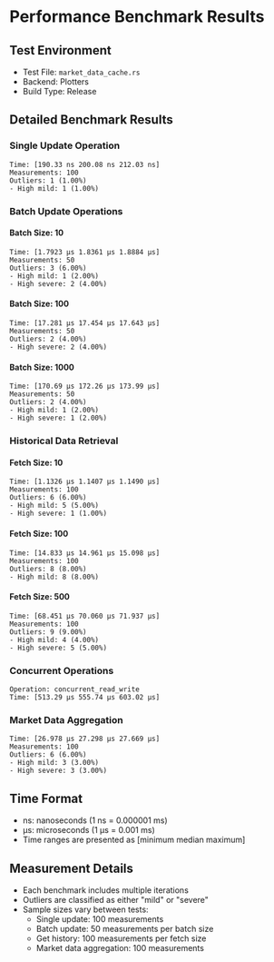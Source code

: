 # Performance Benchmark Results

## Test Environment
- Test File: `market_data_cache.rs`
- Backend: Plotters
- Build Type: Release

## Detailed Benchmark Results

### Single Update Operation
```
Time: [190.33 ns 200.08 ns 212.03 ns]
Measurements: 100
Outliers: 1 (1.00%)
- High mild: 1 (1.00%)
```

### Batch Update Operations
#### Batch Size: 10
```
Time: [1.7923 µs 1.8361 µs 1.8884 µs]
Measurements: 50
Outliers: 3 (6.00%)
- High mild: 1 (2.00%)
- High severe: 2 (4.00%)
```

#### Batch Size: 100
```
Time: [17.281 µs 17.454 µs 17.643 µs]
Measurements: 50
Outliers: 2 (4.00%)
- High severe: 2 (4.00%)
```

#### Batch Size: 1000
```
Time: [170.69 µs 172.26 µs 173.99 µs]
Measurements: 50
Outliers: 2 (4.00%)
- High mild: 1 (2.00%)
- High severe: 1 (2.00%)
```

### Historical Data Retrieval
#### Fetch Size: 10
```
Time: [1.1326 µs 1.1407 µs 1.1490 µs]
Measurements: 100
Outliers: 6 (6.00%)
- High mild: 5 (5.00%)
- High severe: 1 (1.00%)
```

#### Fetch Size: 100
```
Time: [14.833 µs 14.961 µs 15.098 µs]
Measurements: 100
Outliers: 8 (8.00%)
- High mild: 8 (8.00%)
```

#### Fetch Size: 500
```
Time: [68.451 µs 70.060 µs 71.937 µs]
Measurements: 100
Outliers: 9 (9.00%)
- High mild: 4 (4.00%)
- High severe: 5 (5.00%)
```

### Concurrent Operations
```
Operation: concurrent_read_write
Time: [513.29 µs 555.74 µs 603.02 µs]
```

### Market Data Aggregation
```
Time: [26.978 µs 27.298 µs 27.669 µs]
Measurements: 100
Outliers: 6 (6.00%)
- High mild: 3 (3.00%)
- High severe: 3 (3.00%)
```

## Time Format
- ns: nanoseconds (1 ns = 0.000001 ms)
- µs: microseconds (1 µs = 0.001 ms)
- Time ranges are presented as [minimum median maximum]

## Measurement Details
- Each benchmark includes multiple iterations
- Outliers are classified as either "mild" or "severe"
- Sample sizes vary between tests:
  - Single update: 100 measurements
  - Batch update: 50 measurements per batch size
  - Get history: 100 measurements per fetch size
  - Market data aggregation: 100 measurements